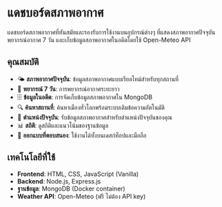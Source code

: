 # แดชบอร์ดสภาพอากาศ

แดชบอร์ดสภาพอากาศที่ทันสมัยและรองรับการใช้งานบนอุปกรณ์ต่างๆ ที่แสดงสภาพอากาศปัจจุบัน พยากรณ์อากาศ 7 วัน และเก็บข้อมูลสภาพอากาศในอดีตโดยใช้ Open-Meteo API

## คุณสมบัติ

- 🌤️ **สภาพอากาศปัจจุบัน**: ข้อมูลสภาพอากาศแบบเรียลไทม์สำหรับทุกสถานที่
- 📅 **พยากรณ์ 7 วัน**: การพยากรณ์อากาศระยะยาว
- 🗄️ **ข้อมูลในอดีต**: การจัดเก็บข้อมูลสภาพอากาศใน MongoDB
- 🔍 **ค้นหาสถานที่**: ค้นหาเมืองทั่วโลกพร้อมระบบเติมข้อความอัตโนมัติ
- 📍 **ตำแหน่งปัจจุบัน**: รับข้อมูลสภาพอากาศสำหรับตำแหน่งปัจจุบันของคุณ
- 📊 **สถิติ**: ดูสถิติและแนวโน้มของฐานข้อมูล
- 📱 **ออกแบบที่ตอบสนอง**: ใช้งานได้ทั้งบนเดสก์ท็อปและมือถือ

## เทคโนโลยีที่ใช้

- **Frontend**: HTML, CSS, JavaScript (Vanilla)
- **Backend**: Node.js, Express.js
- **ฐานข้อมูล**: MongoDB (Docker container)
- **Weather API**: Open-Meteo (ฟรี ไม่ต้อง API key)
